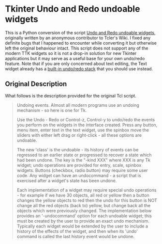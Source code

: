 # Tkinter Undo and Redo undoable widgets

This is a Python conversion of the script [Undo and Redo undoable widgets,](https://wiki.tcl-lang.org/page/Undo+and+Redo+undoable+widgets) originally written by an anonymous contributor to Tcler's Wiki. I fixed any definite bugs that I happened to encounter while converting it but otherwise left the original behaviour intact. This script does not support any of the modern TTK widgets so it is not a drop-in solution for new Tkinter applications but it may serve as a useful base for your own undo/redo feature. Note that if you are only concerned about text editing, the Text widget already has a [built-in undo/redo stack](https://tkdocs.com/shipman/text-undo-stack.html) that you should use instead.

## Original Description

What follows is the description provided for the original Tcl script.

> Undoing events. Almost all modern programs use an undoing mechanism - so here is one for Tk.
> 
> Use the Undo - Redo or Control-z, Control-y to undo/redo the events you perform on the widgets in the interface created. Press any button, menu item, enter text in the text widget, use the spinbox move the sliders with either left drag or right-click - all these options are undoable.
> 
> The new 'class' is the undoable - its history of events can be regressed to an earlier state or progressed to recover a state which had been undone. The key is the "-kind XXX" where XXX is any Tk widget; undo operations are provided for entry, scale, spinbox widgets. Buttons (checkbox, radio button) may require some user code. Any widget can have an undocommand - a script that is exercised after a widget's state has been undone.
> 
> Each implementation of a widget may require special undo operations - for example if we have 30 objects, all red or yellow then a button changes the yellow objects to red then the undo for this button is NOT change all the red objects (back to) yellow, but change back all the objects which were previously changed. The implementation below provides an '-undocommand' option for each undoable widget; this must be created by the user to provide an exact undo mechanism. Typically each widget would be extended by the user to include a history of the effects of the widget, and then when its 'undo' command is called the last history event would be undone.